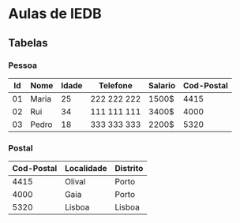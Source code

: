 # Aulas de IEDB

## Tabelas

### Pessoa

|  Id  |  Nome  |  Idade  |  Telefone  |  Salario  |  Cod-Postal |
| ------------------- | ------------------- | ------------------- | ------------------- | ------------------- | ------------------- 
|  01 |  Maria  |  25  |  222 222 222  |  1500$  |  4415 |
|  02 |  Rui  |  34  |  111 111 111  |  3400$  |  4000 |
|  03 |  Pedro  |  18  |  333 333 333  |  2200$  |  5320 |

### Postal

|  Cod-Postal  |  Localidade  |  Distrito  |
| ------------------- | ------------------- | ------------------- |
|  4415 |  Olival |  Porto  |
|  4000 |  Gaia |  Porto  |
|  5320 |  Lisboa |  Lisboa  |